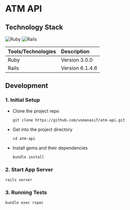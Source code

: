 # ATM API

## Technology Stack
![Ruby](https://img.shields.io/badge/ruby-%23CC342D.svg?style=for-the-badge&logo=ruby&logoColor=white) ![Rails](https://img.shields.io/badge/rails-%23CC0000.svg?style=for-the-badge&logo=ruby-on-rails&logoColor=white)

| Tools/Technologies      | Description |
| :---        |:----   |
| Ruby   | Version 3.0.0        |
| Rails   | Version 6.1.4.6      |

## Development
### 1. Initial Setup
* Clone the project repo
    ```
    git clone https://github.com/usmanasif/atm-api.git
    ```
* Get into the project directory
    ```
    cd atm-api
    ```
* Install gems and their dependencies
    ```
    bundle install
    ```
### 2. Start App Server
```
rails server
```
### 3. Running Tests
```
bundle exec rspec
```
